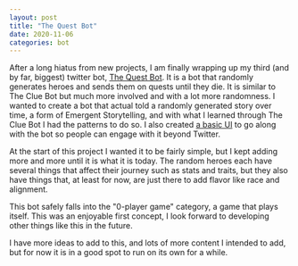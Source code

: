 ```yaml
---
layout: post
title: "The Quest Bot"
date: 2020-11-06
categories: bot
---
```


After a long hiatus from new projects, I am finally wrapping up my third (and by far, biggest) twitter bot, 
[The Quest Bot][qb-twitter]. It is a bot that 
randomly generates heroes and sends them on quests until they die. It is similar to The Clue Bot but
much more involved and with a lot more randomness. I wanted to create a bot that actual told a randomly 
generated story over time, a form of Emergent Storytelling,
and with what I learned through The Clue Bot I had the patterns to do so. 
I also created [a basic UI][qb-ui] to go along with the bot
so people can engage with it beyond Twitter.

At the start of this project I wanted it to be fairly simple, but I kept adding more and more until it is
what it is today. The random heroes each have several things that affect their journey such as stats and traits,
but they also have things that, at least for now, are just there to add flavor like race and alignment.

This bot safely falls into the "0-player game" category, a game that plays itself. This was an enjoyable first concept,
I look forward to developing other things like this in the future. 

I have more ideas to add to this, and lots of more content I intended to add, but for now it is in a good spot
to run on its own for a while. 

[qb-twitter]: https://twitter.com/TheQuestBot
[qb-ui]: https://adam-on-the-internet.github.io/the-quest-bot-ui
